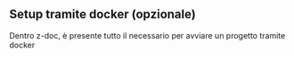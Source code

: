 ## Setup tramite docker (opzionale)

Dentro z-doc, è presente tutto il necessario per avviare un progetto tramite docker
